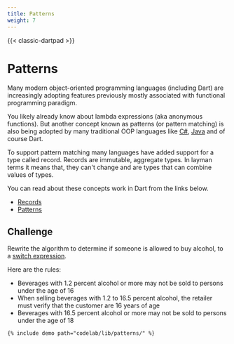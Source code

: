 ```yaml
---
title: Patterns
weight: 7
---
```


{{< classic-dartpad >}}

# Patterns

Many modern object-oriented programming languages (including Dart) are
increasingly adopting features previously mostly associated with functional
programming paradigm.

You likely already know about lambda expressions (aka anonymous functions).
But another concept known as patterns (or pattern matching) is also being
adopted by many traditional OOP languages like
[C#](https://learn.microsoft.com/en-us/dotnet/csharp/fundamentals/functional/pattern-matching),
[Java](https://docs.oracle.com/en/java/javase/21/language/pattern-matching.html)
and of course Dart.

To support pattern matching many languages have added support for a type called
record.
Records are immutable, aggregate types.
In layman terms it means that, they can't change and are types that can combine
values of types.

You can read about these concepts work in Dart from the links below.

- [Records](https://dart.dev/language/records)
- [Patterns](https://dart.dev/language/patterns)

## Challenge

Rewrite the algorithm to determine if someone is allowed to buy alcohol, to a
[switch expression](https://dart.dev/language/branches#switch-expressions).

Here are the rules:

- Beverages with 1.2 percent alcohol or more may not be sold to persons under the age of 16
- When selling beverages with 1.2 to 16.5 percent alcohol, the retailer must verify that the customer are 16 years of age
- Beverages with 16.5 percent alcohol or more may not be sold to persons under the age of 18

```run-dartpad:theme-dark:mode-dart:width-100%:height-800px
{% include demo path="codelab/lib/patterns/" %}
```
